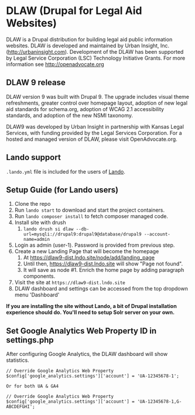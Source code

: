 # DLAW (Drupal for Legal Aid Websites)

DLAW is a Drupal distribution for building legal aid public information websites. DLAW is developed and maintained by Urban Insight, Inc. (http://urbaninsight.com). Development of the DLAW has been supported by Legal Service Corporation (LSC) Technology Initiative Grants. For more information see http://openadvocate.org

## DLAW 9 release
DLAW version 9 was built with Drupal 9. The upgrade includes visual theme refreshments, greater control over homepage layout, adoption of new legal aid standards for schema.org, adoption of WCAG 2.1 accessibility standards, and adoption of the new NSMI taxonomy.

DLAW9 was developed by Urban Insight in partnership with Kansas Legal Services, with funding provided by the Legal Services Corporation. For a hosted and managed version of DLAW, please visit OpenAdvocate.org.


## Lando support
`.lando.yml` file is included for the users of [Lando](https://lando.dev/).

## Setup Guide (for Lando users)
1. Clone the repo
2. Run `lando start` to download and start the project containers.
3. Run `lando composer install` to fetch composer managed code.
4. Install site with drush
   1. `lando drush si dlaw --db-url=mysqli://drupal9:drupal9@database/drupal9 --account-name=admin`
5. Login as admin (user-1). Password is provided from previous step.
6. Create a new Landing Page that will become the homepage
   1. At https://dlaw9-dist.lndo.site/node/add/landing_page
   2. Until then, https://dlaw9-dist.lndo.site will show "Page not found".
   3. It will save as node #1. Enrich the home page by adding paragraph components.
7. Visit the site at `https://dlaw9-dist.lndo.site`
8. DLAW dashboard and settings can be accessed from the top dropdown menu 'Dashboard'

**If you are installing the site without Lando, a bit of Drupal installation experience should do. You'll need to setup Solr server on your own.**


## Set Google Analytics Web Property ID in settings.php
After configuring Google Analytics, the DLAW dashboard will show statistics.
```
// Override Google Analytics Web Property
$config['google_analytics.settings']['account'] = 'UA-12345678-1';

Or for both UA & GA4

// Override Google Analytics Web Property
$config['google_analytics.settings']['account'] = 'UA-12345678-1,G-ABCDEFGHI';
```
